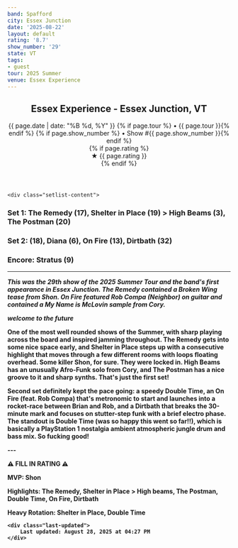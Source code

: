 ```yaml
---
band: Spafford
city: Essex Junction
date: '2025-08-22'
layout: default
rating: '8.7'
show_number: '29'
state: VT
tags:
- guest
tour: 2025 Summer
venue: Essex Experience
---
```


<article class="show-card">
    <header class="show-header">
        <h1>Essex Experience - Essex Junction, VT</h1>
        <div class="show-meta">
            {{ page.date | date: "%B %d, %Y" }}
            {% if page.tour %} • {{ page.tour }}{% endif %}
            {% if page.show_number %} • Show #{{ page.show_number }}{% endif %}
        </div>
        {% if page.rating %}
        <div class="show-rating">★ {{ page.rating }}</div>
        {% endif %}
    </header>
    
    <div class="setlist-content">
<h3 class="setlist-header"><strong>Set 1:</strong>  <span class="jam-entry jam-tooltip jam-link" data-tooltip="<strong>Timing:</strong> 17:41<br><strong>Notes:</strong> An open-air train ride through mountains just before dawn, with a sprawling sunrise. 
" data-url="{{ '/jam-chart/?filter=' | append: 'The Remedy' | relative_url }}">The Remedy</span> (17), <strong class="highlighted-jam jam-tooltip jam-link" data-tooltip="<strong>Timing:</strong> 19:04<br><strong>Notes:</strong> A slick, saturated groove sprouts with the help of ever-consistent Shon, loops hanging overhead before building with bite. Some delicate, serene playing stumbles into another lowkey groove to close. 
" data-url="{{ '/jam-chart/?filter=' | append: 'Shelter in Place' | relative_url }}">Shelter in Place</strong> (19) > <span class="jam-entry jam-tooltip jam-link" data-tooltip="<strong>Timing:</strong> 3:26<br><strong>Notes:</strong> A whirring, Afro-Funk solo from Cory and tight throughout.
" data-url="{{ '/jam-chart/?filter=' | append: 'High Beams' | relative_url }}">High Beams</span> (3), <span class="jam-entry jam-tooltip jam-link" data-tooltip="<strong>Timing:</strong> 20:20<br><strong>Notes:</strong> Funky with some sharp synths and a screeching close. 
" data-url="{{ '/jam-chart/?filter=' | append: 'The Postman' | relative_url }}">The Postman</span> (20)</h3>
<h3 class="setlist-header"><strong>Set 2:</strong>  <strong class="highlighted-jam jam-tooltip jam-link" data-tooltip="<strong>Timing:</strong> 18:02<br><strong>Notes:</strong> PlayStation 1 nostalgia ambient atmospheric jungle drum and bass mix.

(Truly inspired, up-tempo drum and bass. Easily one of the best versions this year.)
" data-url="{{ '/jam-chart/?filter=' | append: 'Double Time' | relative_url }}">Double Time</strong> (18), Diana (6), <span class="jam-entry jam-tooltip jam-link" data-tooltip="<strong>Timing:</strong> 13:58<br><strong>Notes:</strong> Feat. Rob Compa on guitar. Starts out with a metronomic groove before turning spacey and dancey. Some cool sheets of sonic rain from Cory launch them into a rocket-race between Brian and Rob. 
" data-url="{{ '/jam-chart/?filter=' | append: 'On Fire' | relative_url }}">On Fire</span> (13), <span class="jam-entry jam-tooltip jam-link" data-tooltip="<strong>Timing:</strong> 32:47<br><strong>Notes:</strong> Stutter-step funk with a brief electro phase. 
" data-url="{{ '/jam-chart/?filter=' | append: 'Dirtbath' | relative_url }}">Dirtbath</span> (32)</h3>
<h3 class="setlist-header"><strong>Encore:</strong>  Stratus (9)</h3>
<hr class="section-divider">
<p class="show-notes"><em>This was the 29th show of the 2025 Summer Tour and the band's first appearance in Essex Junction. <strong>The Remedy</strong> contained a <strong>Broken Wing</strong> tease from Shon. <strong>On Fire</strong> featured Rob Compa (Neighbor) on guitar and contained a My Name is McLovin sample from Cory.</em></p>
<p class="show-notes"><em>welcome to the future</em></p>
<p class="review-text">One of the most well rounded shows of the Summer, with sharp playing across the board and inspired jamming throughout. The Remedy gets into some nice space early, and Shelter in Place steps up with a consecutive highlight that moves through a few different rooms with loops floating overhead. Some killer Shon, for sure. They were locked in. High Beams has an unusually Afro-Funk solo from Cory, and The Postman has a nice groove to it and sharp synths. That's just the first set!</p>
<p class="review-text">Second set definitely kept the pace going: a speedy Double Time, an On Fire (feat. Rob Compa) that's metronomic to start and launches into a rocket-race between Brian and Rob, and a Dirtbath that breaks the 30-minute mark and focuses on stutter-step funk with a brief electro phase. The standout is Double Time (was so happy this went so far!!), which is basically a PlayStation 1 nostalgia ambient atmospheric jungle drum and bass mix. So fucking good!</p>
<p class="review-text">---</p>
<p class="review-text">⚠️ FILL IN RATING ⚠️</p>
<p class="review-text">MVP:  Shon</p>
<p class="review-text">Highlights:  The Remedy, Shelter in Place > High beams, The Postman, Double Time, On Fire, Dirtbath</p>
<p class="review-text">Heavy Rotation:  Shelter in Place, Double Time</p>
    </div>
    
    <div class="last-updated">
        Last updated: August 28, 2025 at 04:27 PM
    </div>
</article>